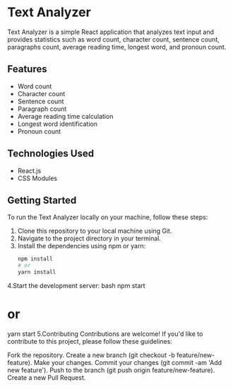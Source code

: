 # Text Analyzer

Text Analyzer is a simple React application that analyzes text input and provides statistics such as word count, character count, sentence count, paragraphs count, average reading time, longest word, and pronoun count.

## Features

- Word count
- Character count
- Sentence count
- Paragraph count
- Average reading time calculation
- Longest word identification
- Pronoun count

## Technologies Used

- React.js
- CSS Modules

## Getting Started

To run the Text Analyzer locally on your machine, follow these steps:

1. Clone this repository to your local machine using Git.
2. Navigate to the project directory in your terminal.
3. Install the dependencies using npm or yarn:
   ```bash
   npm install
   # or
   yarn install
4.Start the development server:
bash
  npm start
  # or
  yarn start
5.Contributing
Contributions are welcome! If you'd like to contribute to this project, please follow these guidelines:

Fork the repository.
Create a new branch (git checkout -b feature/new-feature).
Make your changes.
Commit your changes (git commit -am 'Add new feature').
Push to the branch (git push origin feature/new-feature).
Create a new Pull Request.
